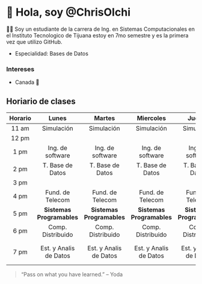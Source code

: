 
# 👋 Hola, soy @ChrisOIchi

👨‍🎓 Soy un estudiante de la carrera de Ing. en Sistemas Computacionales en el Instituto Tecnologico de Tijuana estoy en 7mo semestre y es la primera vez que utilizo GitHub.
* Especialidad: Bases de Datos

### Intereses

* Canada 🍁


## Horiario de clases

| Horario |           Lunes           |           Martes          |         Miercoles         |           Jueves          |         Viernes        |
|:-------:|:-------------------------:|:-------------------------:|:-------------------------:|:-------------------------:|:----------------------:|
|  11 am  |         Simulación        |         Simulación        |         Simulación        |         Simulación        |       Simulación       |
|  12 pm  |                           |                           |                           |                           |                        |
|   1 pm  |      Ing. de software     |      Ing. de software     |      Ing. de software     |      Ing. de software     |    Ing. de software    |
|   2 pm  |      T. Base de Datos     |      T. Base de Datos     |      T. Base de Datos     |      T. Base de Datos     |                        |
|   3 pm  |                           |                           |                           |                           |                        |
|   4 pm  |      Fund. de Telecom     |      Fund. de Telecom     |      Fund. de Telecom     |      Fund. de Telecom     |                        |
|   5 pm  | **Sistemas Programables** | **Sistemas Programables** | **Sistemas Programables** | **Sistemas Programables** |                        |
|   6 pm  |     Comp. Distribuido     |     Comp. Distribuido     |     Comp. Distribuido     |     Comp. Distribuido     |    Comp. Distribuido   |
|   7 pm  |   Est. y Analis de Datos  |   Est. y Analis de Datos  |   Est. y Analis de Datos  |   Est. y Analis de Datos  | Est. y Analis de Datos |



> “Pass on what you have learned.” – Yoda
